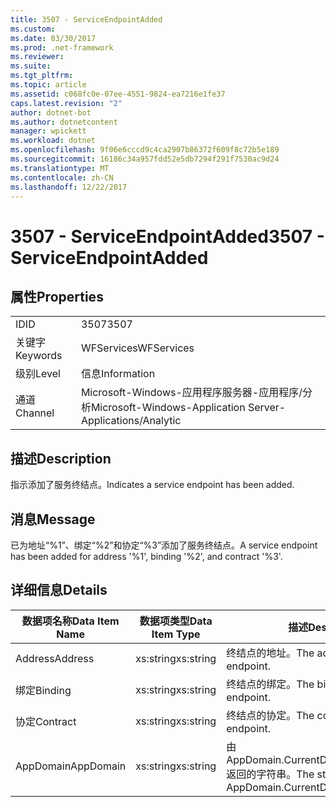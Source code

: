 ```yaml
---
title: 3507 - ServiceEndpointAdded
ms.custom: 
ms.date: 03/30/2017
ms.prod: .net-framework
ms.reviewer: 
ms.suite: 
ms.tgt_pltfrm: 
ms.topic: article
ms.assetid: c068fc0e-07ee-4551-9824-ea7216e1fe37
caps.latest.revision: "2"
author: dotnet-bot
ms.author: dotnetcontent
manager: wpickett
ms.workload: dotnet
ms.openlocfilehash: 9f06e6cccd9c4ca2907b86372f609f8c72b5e189
ms.sourcegitcommit: 16186c34a957fdd52e5db7294f291f7530ac9d24
ms.translationtype: MT
ms.contentlocale: zh-CN
ms.lasthandoff: 12/22/2017
---
```

# <a name="3507---serviceendpointadded"></a><span data-ttu-id="8cb5e-102">3507 - ServiceEndpointAdded</span><span class="sxs-lookup"><span data-stu-id="8cb5e-102">3507 - ServiceEndpointAdded</span></span>
## <a name="properties"></a><span data-ttu-id="8cb5e-103">属性</span><span class="sxs-lookup"><span data-stu-id="8cb5e-103">Properties</span></span>  
  
|||  
|-|-|  
|<span data-ttu-id="8cb5e-104">ID</span><span class="sxs-lookup"><span data-stu-id="8cb5e-104">ID</span></span>|<span data-ttu-id="8cb5e-105">3507</span><span class="sxs-lookup"><span data-stu-id="8cb5e-105">3507</span></span>|  
|<span data-ttu-id="8cb5e-106">关键字</span><span class="sxs-lookup"><span data-stu-id="8cb5e-106">Keywords</span></span>|<span data-ttu-id="8cb5e-107">WFServices</span><span class="sxs-lookup"><span data-stu-id="8cb5e-107">WFServices</span></span>|  
|<span data-ttu-id="8cb5e-108">级别</span><span class="sxs-lookup"><span data-stu-id="8cb5e-108">Level</span></span>|<span data-ttu-id="8cb5e-109">信息</span><span class="sxs-lookup"><span data-stu-id="8cb5e-109">Information</span></span>|  
|<span data-ttu-id="8cb5e-110">通道</span><span class="sxs-lookup"><span data-stu-id="8cb5e-110">Channel</span></span>|<span data-ttu-id="8cb5e-111">Microsoft-Windows-应用程序服务器-应用程序/分析</span><span class="sxs-lookup"><span data-stu-id="8cb5e-111">Microsoft-Windows-Application Server-Applications/Analytic</span></span>|  
  
## <a name="description"></a><span data-ttu-id="8cb5e-112">描述</span><span class="sxs-lookup"><span data-stu-id="8cb5e-112">Description</span></span>  
 <span data-ttu-id="8cb5e-113">指示添加了服务终结点。</span><span class="sxs-lookup"><span data-stu-id="8cb5e-113">Indicates a service endpoint has been added.</span></span>  
  
## <a name="message"></a><span data-ttu-id="8cb5e-114">消息</span><span class="sxs-lookup"><span data-stu-id="8cb5e-114">Message</span></span>  
 <span data-ttu-id="8cb5e-115">已为地址“%1”、绑定“%2”和协定“%3”添加了服务终结点。</span><span class="sxs-lookup"><span data-stu-id="8cb5e-115">A service endpoint has been added for address '%1', binding '%2', and contract '%3'.</span></span>  
  
## <a name="details"></a><span data-ttu-id="8cb5e-116">详细信息</span><span class="sxs-lookup"><span data-stu-id="8cb5e-116">Details</span></span>  
  
|<span data-ttu-id="8cb5e-117">数据项名称</span><span class="sxs-lookup"><span data-stu-id="8cb5e-117">Data Item Name</span></span>|<span data-ttu-id="8cb5e-118">数据项类型</span><span class="sxs-lookup"><span data-stu-id="8cb5e-118">Data Item Type</span></span>|<span data-ttu-id="8cb5e-119">描述</span><span class="sxs-lookup"><span data-stu-id="8cb5e-119">Description</span></span>|  
|--------------------|--------------------|-----------------|  
|<span data-ttu-id="8cb5e-120">Address</span><span class="sxs-lookup"><span data-stu-id="8cb5e-120">Address</span></span>|<span data-ttu-id="8cb5e-121">xs:string</span><span class="sxs-lookup"><span data-stu-id="8cb5e-121">xs:string</span></span>|<span data-ttu-id="8cb5e-122">终结点的地址。</span><span class="sxs-lookup"><span data-stu-id="8cb5e-122">The address of the endpoint.</span></span>|  
|<span data-ttu-id="8cb5e-123">绑定</span><span class="sxs-lookup"><span data-stu-id="8cb5e-123">Binding</span></span>|<span data-ttu-id="8cb5e-124">xs:string</span><span class="sxs-lookup"><span data-stu-id="8cb5e-124">xs:string</span></span>|<span data-ttu-id="8cb5e-125">终结点的绑定。</span><span class="sxs-lookup"><span data-stu-id="8cb5e-125">The binding of the endpoint.</span></span>|  
|<span data-ttu-id="8cb5e-126">协定</span><span class="sxs-lookup"><span data-stu-id="8cb5e-126">Contract</span></span>|<span data-ttu-id="8cb5e-127">xs:string</span><span class="sxs-lookup"><span data-stu-id="8cb5e-127">xs:string</span></span>|<span data-ttu-id="8cb5e-128">终结点的协定。</span><span class="sxs-lookup"><span data-stu-id="8cb5e-128">The contract of the endpoint.</span></span>|  
|<span data-ttu-id="8cb5e-129">AppDomain</span><span class="sxs-lookup"><span data-stu-id="8cb5e-129">AppDomain</span></span>|<span data-ttu-id="8cb5e-130">xs:string</span><span class="sxs-lookup"><span data-stu-id="8cb5e-130">xs:string</span></span>|<span data-ttu-id="8cb5e-131">由 AppDomain.CurrentDomain.FriendlyName 返回的字符串。</span><span class="sxs-lookup"><span data-stu-id="8cb5e-131">The string returned by AppDomain.CurrentDomain.FriendlyName.</span></span>|
